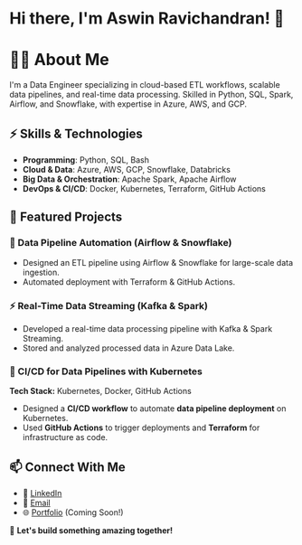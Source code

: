 # Hi there, I'm Aswin Ravichandran! 🚀

# 👨‍💻 About Me

I'm a Data Engineer specializing in cloud-based ETL workflows, scalable data pipelines, and real-time data processing. Skilled in Python, SQL, Spark, Airflow, and Snowflake, with expertise in Azure, AWS, and GCP.

## ⚡ Skills & Technologies

- **Programming**: Python, SQL, Bash
- **Cloud & Data**: Azure, AWS, GCP, Snowflake, Databricks
- **Big Data & Orchestration**: Apache Spark, Apache Airflow
- **DevOps & CI/CD**: Docker, Kubernetes, Terraform, GitHub Actions

## 📌 Featured Projects

### 🚀 Data Pipeline Automation (Airflow & Snowflake)
- Designed an ETL pipeline using Airflow & Snowflake for large-scale data ingestion.
- Automated deployment with Terraform & GitHub Actions.

### ⚡ Real-Time Data Streaming (Kafka & Spark)
- Developed a real-time data processing pipeline with Kafka & Spark Streaming.
- Stored and analyzed processed data in Azure Data Lake.

### 🔄 CI/CD for Data Pipelines with Kubernetes

**Tech Stack:** Kubernetes, Docker, GitHub Actions

- Designed a **CI/CD workflow** to automate **data pipeline deployment** on Kubernetes.
- Used **GitHub Actions** to trigger deployments and **Terraform** for infrastructure as code.



## 📫 Connect With Me

- 💼 [LinkedIn](https://www.linkedin.com/in/aswin-ravichandran06/)
- 📧 [Email](mailto\:aswin.ravichandran06@gmail.com)
- 🌐 [Portfolio](#) (Coming Soon!)

🚀 **Let's build something amazing together!**


<!--
**aswin1818/aswin1818** is a ✨ _special_ ✨ repository because its `README.md` (this file) appears on your GitHub profile.

Here are some ideas to get you started:

- 🔭 I’m currently working on ...
- 🌱 I’m currently learning ...
- 👯 I’m looking to collaborate on ...
- 🤔 I’m looking for help with ...
- 💬 Ask me about ...
- 📫 How to reach me: ...
- 😄 Pronouns: ...
- ⚡ Fun fact: ...
-->
